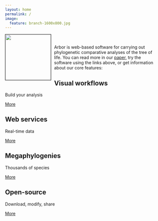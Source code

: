 ```yaml
---
layout: home
permalink: /
image:
  feature: branch-1600x800.jpg
---
```


<div>
  <p style="float: left;margin:0 10px 10px 0">
      <img src="{{ site.baseurl}}/images/arbor_logo/arbor_128px.png" width = "150px" border="1px"></a></p>
  <p>
    <br><br>Arbor is web-based software for carrying out phylogenetic comparative analyses of the tree of life. You can read more in our <a href="http://currents.plos.org/treeoflife/article/arbor-comparative-analysis-workflows-for-the-tree-of-life/">paper</a>, try the software using the links above, or get information about our core features:
</div>

<div class="tiles">

<div class="tile">
  <h2 class="post-title">Visual workflows</h2>
  <p class="post-excerpt">Build your analysis</p>
  <a href="{{ site.baseurl }}/tutorials/what-is-arbor/" class="btn">More</a>

</div><!-- /.tile -->

<div class="tile">
  <h2 class="post-title">Web services</h2>
  <p class="post-excerpt">Real-time data</p>
  <a href="{{ site.baseurl }}/tutorials/web-services/" class="btn">More</a>
</div><!-- /.tile -->

<div class="tile">
  <h2 class="post-title">Megaphylogenies</h2>
  <p class="post-excerpt">Thousands of species</p>
  <a href="{{ site.baseurl }}/tutorials/megatrees/" class="btn">More</a>
</div><!-- /.tile -->

<div class="tile">
  <h2 class="post-title">Open-source</h2>
  <p class="post-excerpt">Download, modify, share</p>
  <a href="{{ site.baseurl }}/sourcecode/" class="btn">More</a>
</div><!-- /.tile -->

</div><!-- /.tiles -->
